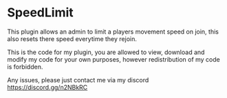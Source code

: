 # SpeedLimit
This plugin allows an admin to limit a players movement speed on join, this also resets there speed everytime they rejoin.

This is the code for my plugin, you are allowed to view, download and modify my code for your own purposes, however redistribution of my code is forbidden.

Any issues, please just contact me via my discord https://discord.gg/n2NBkRC
